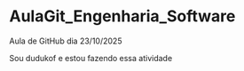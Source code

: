 # AulaGit_Engenharia_Software
Aula de GitHub dia 23/10/2025

Sou dudukof e estou fazendo essa atividade